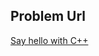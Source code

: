 ## Problem Url

[Say hello with C++](https://codeforces.com/group/MWSDmqGsZm/contest/219158/problem/A)